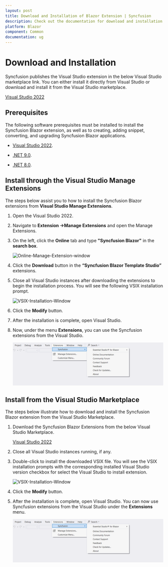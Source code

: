 ```yaml
---
layout: post
title: Download and Installation of Blazor Extension | Syncfusion
description: Check out the documentation for download and installation of Syncfusion Blazor Extension for Visual Studio.
platform: Blazor
component: Common
documentation: ug
---
```


# Download and Installation

Syncfusion publishes the Visual Studio extension in the below Visual Studio marketplace link. You can either install it directly from Visual Studio or download and install it from the Visual Studio marketplace.

[Visual Studio 2022](https://marketplace.visualstudio.com/items?itemName=SyncfusionInc.BlazorVSExtension)


## Prerequisites

The following software prerequisites must be installed to install the Syncfusion Blazor extension, as well as to creating, adding snippet, converting, and upgrading Syncfusion Blazor applications.

* [Visual Studio 2022](https://visualstudio.microsoft.com/downloads/).

* [.NET 9.0](https://dotnet.microsoft.com/en-us/download/dotnet).

* [.NET 8.0](https://dotnet.microsoft.com/en-us/download/dotnet).

## Install through the Visual Studio Manage Extensions

The steps below assist you to how to install the Syncfusion Blazor extensions from **Visual Studio Manage Extensions**.

1. Open the Visual Studio 2022.

2. Navigate to **Extension ->Manage Extensions** and open the Manage Extensions.

3. On the left, click the **Online** tab and type **"Syncfusion Blazor"** in the **search box**.

    ![Online-Manage-Extension-window](images/OnlineExtension.png)

4. Click the **Download** button in the **“Syncfusion Blazor Template Studio”** extensions.

5. Close all Visual Studio instances after downloading the extensions to begin the installation process. You will see the following VSIX installation prompt.

    ![VSIX-Installation-Window](images/VSIXinstallation.png)

6. Click the **Modify** button.

7. After the installation is complete, open Visual Studio.

8. Now, under the menu **Extensions**, you can use the Syncfusion extensions from the Visual Studio.

    ![SyncfusionMenu](images/SyncfusionMenu.png)

## Install from the Visual Studio Marketplace

The steps below illustrate how to download and install the Syncfusion Blazor extension from the Visual Studio Marketplace.

1. Download the Syncfusion Blazor Extensions from the below Visual Studio Marketplace.

   [Visual Studio 2022](https://marketplace.visualstudio.com/items?itemName=SyncfusionInc.BlazorVSExtension)

2. Close all Visual Studio instances running, if any.

3. Double-click to install the downloaded VSIX file. You will see the VSIX installation prompts with the corresponding installed Visual Studio version checkbox for select the Visual Studio to install extension.

    ![VSIX-Installation-Window](images/VSIXinstallation1.png)

4. Click the **Modify** button.

5. After the installation is complete, open Visual Studio. You can now use Syncfusion extensions from the Visual Studio under the **Extensions** menu.

     ![SyncfusionMenu](images/SyncfusionMenu.png)